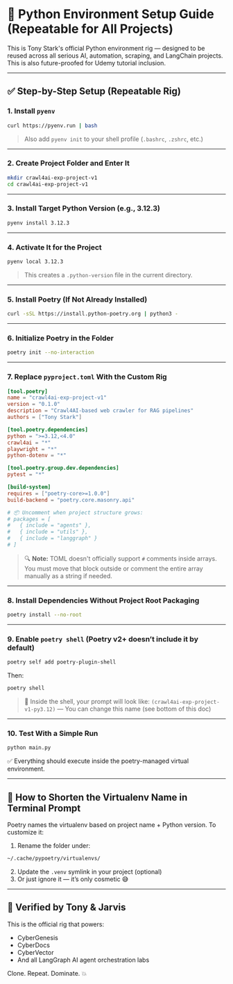 # 🐍 Python Environment Setup Guide (Repeatable for All Projects)

This is Tony Stark's official Python environment rig — designed to be reused across all serious AI, automation, scraping, and LangChain projects. This is also future-proofed for Udemy tutorial inclusion.

---

## ✅ Step-by-Step Setup (Repeatable Rig)

### 1. Install `pyenv`

```bash
curl https://pyenv.run | bash
```

> Also add `pyenv init` to your shell profile (`.bashrc`, `.zshrc`, etc.)

---

### 2. Create Project Folder and Enter It

```bash
mkdir crawl4ai-exp-project-v1
cd crawl4ai-exp-project-v1
```

---

### 3. Install Target Python Version (e.g., 3.12.3)

```bash
pyenv install 3.12.3
```

---

### 4. Activate It for the Project

```bash
pyenv local 3.12.3
```

> This creates a `.python-version` file in the current directory.

---

### 5. Install Poetry (If Not Already Installed)

```bash
curl -sSL https://install.python-poetry.org | python3 -
```

---

### 6. Initialize Poetry in the Folder

```bash
poetry init --no-interaction
```

---

### 7. Replace `pyproject.toml` With the Custom Rig

```toml
[tool.poetry]
name = "crawl4ai-exp-project-v1"
version = "0.1.0"
description = "Crawl4AI-based web crawler for RAG pipelines"
authors = ["Tony Stark"]

[tool.poetry.dependencies]
python = ">=3.12,<4.0"
crawl4ai = "*"
playwright = "*"
python-dotenv = "*"

[tool.poetry.group.dev.dependencies]
pytest = "*"

[build-system]
requires = ["poetry-core>=1.0.0"]
build-backend = "poetry.core.masonry.api"

# 📦 Uncomment when project structure grows:
# packages = [
#   { include = "agents" },
#   { include = "utils" },
#   { include = "langgraph" }
# ]
```

> 🔍 **Note:** TOML doesn't officially support `#` comments inside arrays. You must move that block outside or comment the entire array manually as a string if needed.

---

### 8. Install Dependencies Without Project Root Packaging

```bash
poetry install --no-root
```

---

### 9. Enable `poetry shell` (Poetry v2+ doesn’t include it by default)

```bash
poetry self add poetry-plugin-shell
```

Then:

```bash
poetry shell
```

> 💬 Inside the shell, your prompt will look like:
> `(crawl4ai-exp-project-v1-py3.12)` — You can change this name (see bottom of this doc)

---

### 10. Test With a Simple Run

```bash
python main.py
```

✅ Everything should execute inside the poetry-managed virtual environment.

---

## 🎨 How to Shorten the Virtualenv Name in Terminal Prompt

Poetry names the virtualenv based on project name + Python version. To customize it:

1. Rename the folder under:

```bash
~/.cache/pypoetry/virtualenvs/
```

2. Update the `.venv` symlink in your project (optional)
3. Or just ignore it — it’s only cosmetic 😅

---

## 🧪 Verified by Tony & Jarvis

This is the official rig that powers:

* CyberGenesis
* CyberDocs
* CyberVector
* And all LangGraph AI agent orchestration labs

Clone. Repeat. Dominate. 💥

